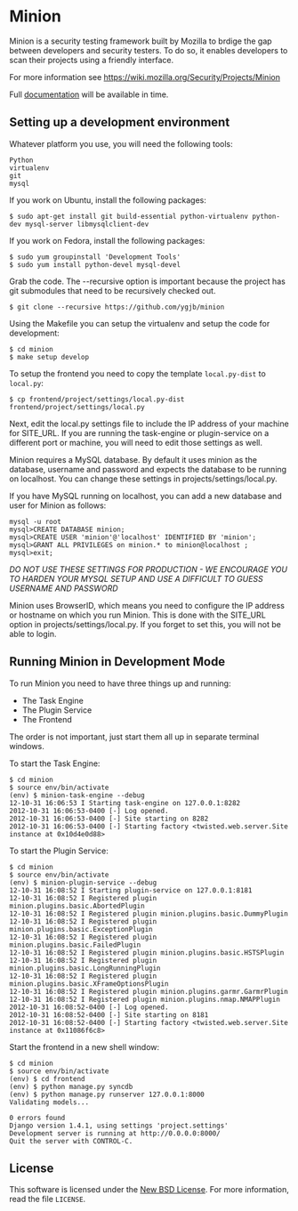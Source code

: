 Minion
=======

Minion is a security testing framework built by Mozilla to brdige the gap between developers and security testers. To do so, it enables developers to scan their projects using a friendly interface.

For more information see https://wiki.mozilla.org/Security/Projects/Minion

Full [documentation][docs] will be available in time.

[docs]: http://rtfd.org/

Setting up a development environment
------------------------------------
Whatever platform you use, you will need the following tools:

    Python
    virtualenv
    git
    mysql

If you work on Ubuntu, install the following packages:

    $ sudo apt-get install git build-essential python-virtualenv python-dev mysql-server libmysqlclient-dev

If you work on Fedora, install the following packages:

    $ sudo yum groupinstall 'Development Tools'
    $ sudo yum install python-devel mysql-devel

Grab the code. The --recursive option is important because the project has git submodules that need to be recursively checked out.

    $ git clone --recursive https://github.com/ygjb/minion

Using the Makefile you can setup the virtualenv and setup the code for development:

    $ cd minion
    $ make setup develop

To setup the frontend you need to copy the template `local.py-dist` to `local.py`:

    $ cp frontend/project/settings/local.py-dist frontend/project/settings/local.py
    
Next, edit the local.py settings file to include the IP address of your machine for SITE_URL. If you are running the task-engine or plugin-service on a different port or machine, you will need to edit those settings as well.

Minion requires a MySQL database. By default it uses minion as the database, username and password and expects the database to be running on localhost. You can change these settings in projects/settings/local.py.

If you have MySQL running on localhost, you can add a new database and user for Minion as follows:

    mysql -u root
    mysql>CREATE DATABASE minion;
    mysql>CREATE USER 'minion'@'localhost' IDENTIFIED BY 'minion';
    mysql>GRANT ALL PRIVILEGES on minion.* to minion@localhost ;
    mysql>exit;

*DO NOT USE THESE SETTINGS FOR PRODUCTION - WE ENCOURAGE YOU TO HARDEN YOUR MYSQL SETUP AND USE A DIFFICULT TO GUESS USERNAME AND PASSWORD*

Minion uses BrowserID, which means you need to configure the IP address or hostname on which you run Minion. This is done with the SITE_URL option in projects/settings/local.py. If you forget to set this, you will not be able to login.

Running Minion in Development Mode
----------------------------------

To run Minion you need to have three things up and running:

* The Task Engine
* The Plugin Service
* The Frontend

The order is not important, just start them all up in separate terminal windows.

To start the Task Engine:

    $ cd minion
    $ source env/bin/activate
    (env) $ minion-task-engine --debug
    12-10-31 16:06:53 I Starting task-engine on 127.0.0.1:8282
    2012-10-31 16:06:53-0400 [-] Log opened.
    2012-10-31 16:06:53-0400 [-] Site starting on 8282
    2012-10-31 16:06:53-0400 [-] Starting factory <twisted.web.server.Site instance at 0x10d4e0d88>

To start the Plugin Service:

    $ cd minion
    $ source env/bin/activate
    (env) $ minion-plugin-service --debug
    12-10-31 16:08:52 I Starting plugin-service on 127.0.0.1:8181
    12-10-31 16:08:52 I Registered plugin minion.plugins.basic.AbortedPlugin
    12-10-31 16:08:52 I Registered plugin minion.plugins.basic.DummyPlugin
    12-10-31 16:08:52 I Registered plugin minion.plugins.basic.ExceptionPlugin
    12-10-31 16:08:52 I Registered plugin minion.plugins.basic.FailedPlugin
    12-10-31 16:08:52 I Registered plugin minion.plugins.basic.HSTSPlugin
    12-10-31 16:08:52 I Registered plugin minion.plugins.basic.LongRunningPlugin
    12-10-31 16:08:52 I Registered plugin minion.plugins.basic.XFrameOptionsPlugin
    12-10-31 16:08:52 I Registered plugin minion.plugins.garmr.GarmrPlugin
    12-10-31 16:08:52 I Registered plugin minion.plugins.nmap.NMAPPlugin
    2012-10-31 16:08:52-0400 [-] Log opened.
    2012-10-31 16:08:52-0400 [-] Site starting on 8181
    2012-10-31 16:08:52-0400 [-] Starting factory <twisted.web.server.Site instance at 0x11086f6c8>

Start the frontend in a new shell window:

    $ cd minion
    $ source env/bin/activate
    (env) $ cd frontend
    (env) $ python manage.py syncdb
    (env) $ python manage.py runserver 127.0.0.1:8000
    Validating models...

    0 errors found
    Django version 1.4.1, using settings 'project.settings'
    Development server is running at http://0.0.0.0:8000/
    Quit the server with CONTROL-C.

License
-------
This software is licensed under the [New BSD License][BSD]. For more
information, read the file ``LICENSE``.

[BSD]: http://creativecommons.org/licenses/BSD/
